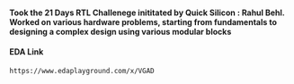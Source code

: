 #### Took the 21 Days RTL Challenege inititated by Quick Silicon : Rahul Behl. Worked on various hardware problems, starting from fundamentals to designing a complex design using various modular blocks
#### EDA Link
```bash
https://www.edaplayground.com/x/VGAD
```
